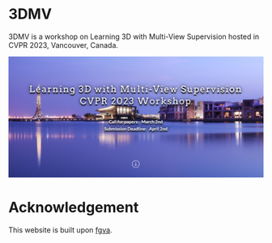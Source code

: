 # 3DMV 
3DMV is a workshop on Learning 3D with Multi-View Supervision hosted in CVPR 2023, Vancouver, Canada. 

![](misc/surface.png)

# Acknowledgement
This website is built upon [fgva](https://github.com/fgva-cvpr21/fgva-cvpr21.github.io). 

